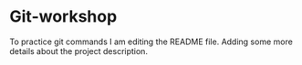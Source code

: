# Git-workshop
To practice git commands
I am editing the README file. Adding some more details about the 
project description.

